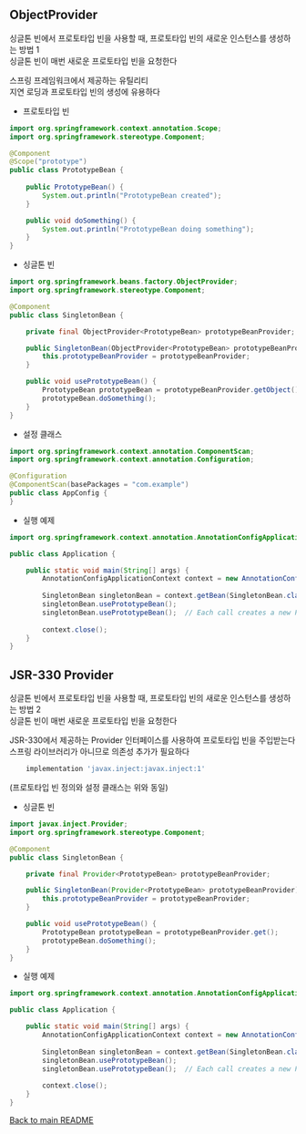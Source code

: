 ## ObjectProvider
싱글톤 빈에서 프로토타입 빈을 사용할 때, 프로토타입 빈의 새로운 인스턴스를 생성하는 방법 1<br>
싱글톤 빈이 매번 새로운 프로토타입 빈을 요청한다<br>

스프링 프레임워크에서 제공하는 유틸리티<br>
지연 로딩과 프로토타입 빈의 생성에 유용하다<br>

- 프로토타입 빈
```java
import org.springframework.context.annotation.Scope;
import org.springframework.stereotype.Component;

@Component
@Scope("prototype")
public class PrototypeBean {
    
    public PrototypeBean() {
        System.out.println("PrototypeBean created");
    }

    public void doSomething() {
        System.out.println("PrototypeBean doing something");
    }
}
```
- 싱글톤 빈
```java
import org.springframework.beans.factory.ObjectProvider;
import org.springframework.stereotype.Component;

@Component
public class SingletonBean {

    private final ObjectProvider<PrototypeBean> prototypeBeanProvider;

    public SingletonBean(ObjectProvider<PrototypeBean> prototypeBeanProvider) {
        this.prototypeBeanProvider = prototypeBeanProvider;
    }

    public void usePrototypeBean() {
        PrototypeBean prototypeBean = prototypeBeanProvider.getObject();
        prototypeBean.doSomething();
    }
}
```
- 설정 클래스
```java
import org.springframework.context.annotation.ComponentScan;
import org.springframework.context.annotation.Configuration;

@Configuration
@ComponentScan(basePackages = "com.example")
public class AppConfig {
}
```
- 실행 예제
```java
import org.springframework.context.annotation.AnnotationConfigApplicationContext;

public class Application {

    public static void main(String[] args) {
        AnnotationConfigApplicationContext context = new AnnotationConfigApplicationContext(AppConfig.class);
        
        SingletonBean singletonBean = context.getBean(SingletonBean.class);
        singletonBean.usePrototypeBean();
        singletonBean.usePrototypeBean();  // Each call creates a new PrototypeBean
        
        context.close();
    }
}
```

## JSR-330 Provider
싱글톤 빈에서 프로토타입 빈을 사용할 때, 프로토타입 빈의 새로운 인스턴스를 생성하는 방법 2<br>
싱글톤 빈이 매번 새로운 프로토타입 빈을 요청한다<br>

JSR-330에서 제공하는 Provider 인터페이스를 사용하여 프로토타입 빈을 주입받는다<br>
스프링 라이브러리가 아니므로 의존성 추가가 필요하다<br>
```gradle
    implementation 'javax.inject:javax.inject:1'
```

(프로토타입 빈 정의와 설정 클래스는 위와 동일)
- 싱글톤 빈
```java
import javax.inject.Provider;
import org.springframework.stereotype.Component;

@Component
public class SingletonBean {

    private final Provider<PrototypeBean> prototypeBeanProvider;

    public SingletonBean(Provider<PrototypeBean> prototypeBeanProvider) {
        this.prototypeBeanProvider = prototypeBeanProvider;
    }

    public void usePrototypeBean() {
        PrototypeBean prototypeBean = prototypeBeanProvider.get();
        prototypeBean.doSomething();
    }
}
```
- 실행 예제
```java
import org.springframework.context.annotation.AnnotationConfigApplicationContext;

public class Application {

    public static void main(String[] args) {
        AnnotationConfigApplicationContext context = new AnnotationConfigApplicationContext(AppConfig.class);
        
        SingletonBean singletonBean = context.getBean(SingletonBean.class);
        singletonBean.usePrototypeBean();
        singletonBean.usePrototypeBean();  // Each call creates a new PrototypeBean
        
        context.close();
    }
}
```

[Back to main README](../README.md)